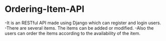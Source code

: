 # Ordering-Item-API
  -It is an RESTful API made using Django which can register and login users. 
  -There are several items. The items can be added or modified. 
  -Also the users can order the items according to the availability of the item.

